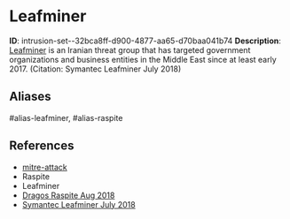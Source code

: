 # Leafminer

**ID**: intrusion-set--32bca8ff-d900-4877-aa65-d70baa041b74
**Description**: [Leafminer](https://attack.mitre.org/groups/G0077) is an Iranian threat group that has targeted government organizations and business entities in the Middle East since at least early 2017. (Citation: Symantec Leafminer July 2018)

## Aliases
#alias-leafminer, #alias-raspite

## References
- [mitre-attack](https://attack.mitre.org/groups/G0077)
- Raspite
- Leafminer
- [Dragos Raspite Aug 2018](https://www.dragos.com/blog/20180802Raspite.html)
- [Symantec Leafminer July 2018](https://www.symantec.com/blogs/threat-intelligence/leafminer-espionage-middle-east)
